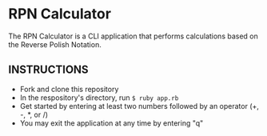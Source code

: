 # RPN Calculator

The RPN Calculator is a CLI application that performs calculations based on the Reverse Polish Notation.

## INSTRUCTIONS

* Fork and clone this repository
* In the respository's directory, run `$ ruby app.rb`
* Get started by entering at least two numbers followed by an operator (+, -, \*, or /)
* You may exit the application at any time by entering "q"
